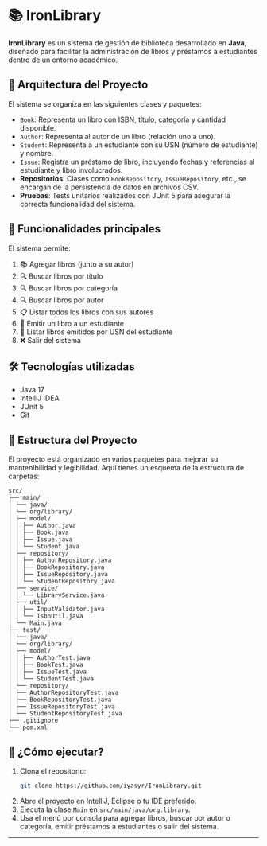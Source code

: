 # 📚 IronLibrary

**IronLibrary** es un sistema de gestión de biblioteca desarrollado en **Java**, diseñado para facilitar la administración de libros y préstamos a estudiantes dentro de un entorno académico.



## 🧩 Arquitectura del Proyecto

El sistema se organiza en las siguientes clases y paquetes:

- `Book`: Representa un libro con ISBN, título, categoría y cantidad disponible.
- `Author`: Representa al autor de un libro (relación uno a uno).
- `Student`: Representa a un estudiante con su USN (número de estudiante) y nombre.
- `Issue`: Registra un préstamo de libro, incluyendo fechas y referencias al estudiante y libro involucrados.
- **Repositorios**: Clases como `BookRepository`, `IssueRepository`, etc., se encargan de la persistencia de datos en archivos CSV.
- **Pruebas**: Tests unitarios realizados con JUnit 5 para asegurar la correcta funcionalidad del sistema.



## 🚀 Funcionalidades principales

El sistema permite:

1. 📚 Agregar libros (junto a su autor)
2. 🔍 Buscar libros por título
3. 🔍 Buscar libros por categoría
4. 🔍 Buscar libros por autor
5. 📋 Listar todos los libros con sus autores
6. 🧾 Emitir un libro a un estudiante
7. 📖 Listar libros emitidos por USN del estudiante
8. ❌ Salir del sistema



## 🛠️ Tecnologías utilizadas

- Java 17
- IntelliJ IDEA
- JUnit 5
- Git



## 📁 Estructura del Proyecto

El proyecto está organizado en varios paquetes para mejorar su mantenibilidad y legibilidad. Aquí tienes un esquema de la estructura de carpetas:

```
src/
├── main/
│ └── java/
│ └── org/library/
│ ├── model/
│ │ ├── Author.java
│ │ ├── Book.java
│ │ ├── Issue.java
│ │ └── Student.java
│ ├── repository/
│ │ ├── AuthorRepository.java
│ │ ├── BookRepository.java
│ │ ├── IssueRepository.java
│ │ └── StudentRepository.java
│ ├── service/
│ │ └── LibraryService.java
│ ├── util/
│ │ ├── InputValidator.java
│ │ └── IsbnUtil.java
│ └── Main.java
├── test/
│ └── java/
│ └── org/library/
│ ├── model/
│ │ ├── AuthorTest.java
│ │ ├── BookTest.java
│ │ ├── IssueTest.java
│ │ └── StudentTest.java
│ └── repository/
│ ├── AuthorRepositoryTest.java
│ ├── BookRepositoryTest.java
│ ├── IssueRepositoryTest.java
│ └── StudentRepositoryTest.java
├── .gitignore
└── pom.xml
```




## 📖 ¿Cómo ejecutar?

1. Clona el repositorio:
   ```bash
   git clone https://github.com/iyasyr/IronLibrary.git
   ```
2. Abre el proyecto en IntelliJ, Eclipse o tu IDE preferido.
3. Ejecuta la clase `Main` en `src/main/java/org.library`.
4. Usa el menú por consola para agregar libros, buscar por autor o categoría, emitir préstamos a estudiantes o salir del sistema.

---